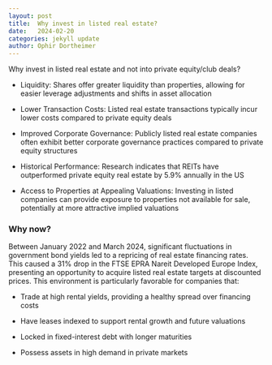 ```yaml
---
layout: post
title:  Why invest in listed real estate?
date:   2024-02-20
categories: jekyll update
author: Ophir Dortheimer
---
```


Why invest in listed real estate and not into private equity/club deals?

* Liquidity: Shares offer greater liquidity than properties, allowing for easier leverage adjustments and shifts in asset allocation

* Lower Transaction Costs: Listed real estate transactions typically incur lower costs compared to private equity deals

* Improved Corporate Governance: Publicly listed real estate companies often exhibit better corporate governance practices compared to private equity structures

* Historical Performance: Research indicates that REITs have outperformed private equity real estate by 5.9% annually in the US 

* Access to Properties at Appealing Valuations: Investing in listed companies can provide exposure to properties not available for sale, potentially at more attractive implied valuations

### Why now? 

Between January 2022 and March 2024, significant fluctuations in government bond yields led to a repricing of real estate financing rates. This caused a 31% drop in the FTSE EPRA Nareit Developed Europe Index, presenting an opportunity to acquire listed real estate targets at discounted prices. This environment is particularly favorable for companies that:

 * Trade at high rental yields, providing a healthy spread over financing costs

* Have leases indexed to support rental growth and future valuations

* Locked in fixed-interest debt with longer maturities

* Possess assets in high demand in private markets


